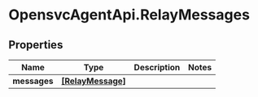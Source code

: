 # OpensvcAgentApi.RelayMessages

## Properties

Name | Type | Description | Notes
------------ | ------------- | ------------- | -------------
**messages** | [**[RelayMessage]**](RelayMessage.md) |  | 


